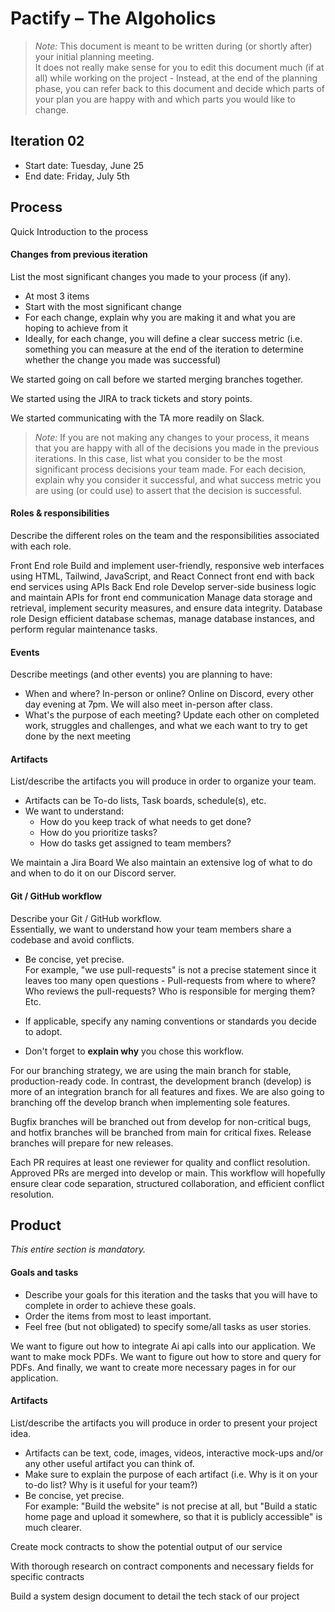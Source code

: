 # Pactify – The Algoholics

 > _Note:_ This document is meant to be written during (or shortly after) your initial planning meeting.     
 > It does not really make sense for you to edit this document much (if at all) while working on the project - Instead, at the end of the planning phase, you can refer back to this document and decide which parts of your plan you are happy with and which parts you would like to change.


## Iteration 02

 * Start date: Tuesday, June 25
 * End date: Friday, July 5th

## Process

Quick Introduction to the process

#### Changes from previous iteration

List the most significant changes you made to your process (if any).

 * At most 3 items
 * Start with the most significant change
 * For each change, explain why you are making it and what you are hoping to achieve from it
 * Ideally, for each change, you will define a clear success metric (i.e. something you can measure at the end of the iteration to determine whether the change you made was successful)

We started going on call before we started merging branches together.

We started using the JIRA to track tickets and story points.

We started communicating with the TA more readily on Slack.

 > *Note:* If you are not making any changes to your process, it means that you are happy with all of the decisions you made in the previous iterations.
 > In this case, list what you consider to be the most significant process decisions your team made. For each decision, explain why you consider it successful, and what success metric you are using (or could use) to assert that the decision is successful.







#### Roles & responsibilities

Describe the different roles on the team and the responsibilities associated with each role.

Front End role 
Build and implement user-friendly, responsive web interfaces using HTML, Tailwind, JavaScript, and React
Connect front end with back end services using APIs
Back End role
Develop server-side business logic and maintain APIs for front end communication
Manage data storage and retrieval, implement security measures, and ensure data integrity.
Database role
Design efficient database schemas, manage database instances, and perform regular maintenance tasks.


#### Events

Describe meetings (and other events) you are planning to have:

 * When and where? In-person or online?
Online on Discord, every other day evening at 7pm. We will also meet in-person after class.
 * What's the purpose of each meeting?
Update each other on completed work, struggles and challenges, and what we each want to try to get done by the next meeting


#### Artifacts

List/describe the artifacts you will produce in order to organize your team.       

 * Artifacts can be To-do lists, Task boards, schedule(s), etc.
 * We want to understand:
   * How do you keep track of what needs to get done?
   * How do you prioritize tasks?
   * How do tasks get assigned to team members?

We maintain a Jira Board 
We also maintain an extensive log of what to do and when to do it on our Discord server.

#### Git / GitHub workflow

Describe your Git / GitHub workflow.     
Essentially, we want to understand how your team members share a codebase and avoid conflicts.

 * Be concise, yet precise.      
For example, "we use pull-requests" is not a precise statement since it leaves too many open questions - Pull-requests from where to where? Who reviews the pull-requests? Who is responsible for merging them? Etc.

 * If applicable, specify any naming conventions or standards you decide to adopt.

 * Don't forget to **explain why** you chose this workflow.

For our branching strategy, we are using the main branch for stable, production-ready code. In contrast, the development branch (develop) is more of an integration branch for all features and fixes. We are also going to branching off the develop branch when implementing sole features. 

Bugfix branches will be branched out from develop for non-critical bugs, and hotfix branches will be branched from main for critical fixes. Release branches will prepare for new releases.

Each PR requires at least one reviewer for quality and conflict resolution. Approved PRs are merged into develop or main. This workflow will hopefully ensure clear code separation, structured collaboration, and efficient conflict resolution.



## Product

_This entire section is mandatory._


#### Goals and tasks

 * Describe your goals for this iteration and the tasks that you will have to complete in order to achieve these goals.
 * Order the items from most to least important.
 * Feel free (but not obligated) to specify some/all tasks as user stories.

We want to figure out how to integrate Ai api calls into our application.
We want to make mock PDFs.
We want to figure out how to store and query for PDFs. 
And finally, we want to create more necessary pages in for our application. 


#### Artifacts

List/describe the artifacts you will produce in order to present your project idea.

 * Artifacts can be text, code, images, videos, interactive mock-ups and/or any other useful artifact you can think of.
 * Make sure to explain the purpose of each artifact (i.e. Why is it on your to-do list? Why is it useful for your team?)
 * Be concise, yet precise.         
   For example: "Build the website" is not precise at all, but "Build a static home page and upload it somewhere, so that it is publicly accessible" is much clearer.

Create mock contracts to show the potential output of our service

With thorough research on contract components and necessary fields for specific contracts

Build a system design document to detail the tech stack of our project

